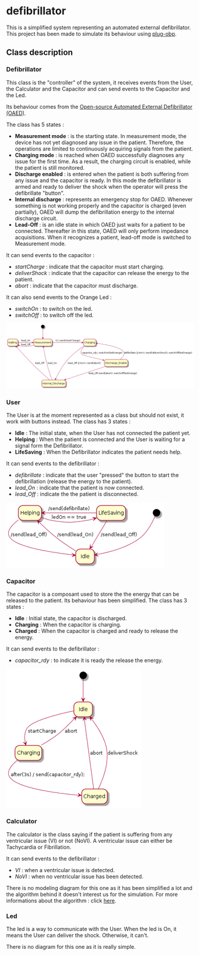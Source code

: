 # defibrillator

This is a simplified system representing an automated external defibrillator.
This project has been made to simulate its behaviour using [plug-obp](https://plug-obp.github.io/).

## Class description
### Defibrillator
This class is the "controller" of the system, it receives events from the User, the Calculator and the Capacitor and can send events to the Capacitor and the Led.

Its behaviour comes from the [Open-source Automated External Defibrillator (OAED)](https://github.com/CentroEPiaggio/Open-Automated-External-Defibrillator).

The class has 5 states : 
- **Measurement mode** : is the starting state. In measurement mode, the device has not yet diagnosed any issue in the patient. Therefore, the operations are limited to continuously acquiring signals from the patient.
- **Charging mode** : is reached when OAED successfully diagnoses any issue for the first time. As a result, the charging circuit is enabled, while the patient is still monitored.
- **Discharge enabled** : is entered when the patient is both suffering from any issue and the capacitor is ready. In this mode the defibrillator is armed and ready to deliver the shock when the operator will press the defibrillate "button".
- **Internal discharge** : represents an emergency stop for OAED. Whenever something is not working properly and the capacitor is charged (even partially), OAED will dump the defibrillation energy to the internal discharge circuit.
- **Lead-Off** : is an idle state in which OAED just waits for a patient to be connected. Thereafter in this state, OAED will only perform impedance acquisitions. When it recognizes a patient, lead-off mode is switched to Measurement mode.

It can send events to the capacitor : 
- *startCharge* : indicate that the capacitor must start charging.
- *deliverShock* : indicate that the capacitor can release the energy to the patient.
- *abort* : indicate that the capacitor must discharge.

It can also send events to the Orange Led : 
- *switchOn* : to switch on the led.
- *switchOff* : to switch off the led.

![Alt text](images/defibrillator_SimpleMAE.png?raw=true "Defibrillator State Machine")

### User
The User is at the moment represented as a class but should not exist, it work with buttons instead.
The class has 3 states :
- **Idle** : The initial state, when the User has not connected the patient yet.
- **Helping** : When the patient is connected and the User is waiting for a signal form the Defibrillator.
- **LifeSaving** : When the Defibrillator indicates the patient needs help.

It can send events to the defibrillator :
- *defibrillate* : indicate that the user "pressed" the button to start the defibrillation (release the energy to the patient).
- *lead_On* : indicate that the patient is now connected.
- *lead_Off* : indicate the the patient is disconnected.

![Alt text](images/User.png?raw=true "User State Machine")

### Capacitor

The capacitor is a composant used to store the the energy that can be released to the patient.
Its behaviour has been simplified.
The class has 3 states :
- **Idle** : Initial state, the capacitor is discharged.
- **Charging** : When the capacitor is charging.
- **Charged** : When the capacitor is charged and ready to release the energy.

It can send events to the defibrillator :
- *capacitor_rdy* : to indicate it is ready the release the energy.

![Alt text](images/capacitor_MAE.png?raw=true "Capacitor State Machine")

### Calculator

The calculator is the class saying if the patient is suffering from any ventricular issue (VI) or not (NoVI).
A ventricular issue can either be Tachycardia or Fibrillation.

It can send events to the defibrillator : 
- *VI* : when a ventricular issue is detected.
- *NoVI* : when no ventricular issue has been detected.

There is no modeling diagram for this one as it has been simplified a lot and the algorithm behind it doesn't interest us for the simulation.
For more informations about the algorithm : click [here](https://github.com/CentroEPiaggio/Open-Automated-External-Defibrillator/blob/master/Thesis.pdf).

### Led

The led is a way to communicate with the User.
When the led is On, it means the User can deliver the shock.
Otherwise, it can't.

There is no diagram for this one as it is really simple.
